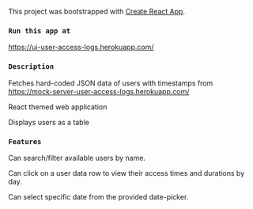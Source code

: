 This project was bootstrapped with [Create React App](https://github.com/facebook/create-react-app).

### `Run this app at` 
https://ui-user-access-logs.herokuapp.com/

### `Description`

Fetches hard-coded JSON data of users with timestamps from https://mock-server-user-access-logs.herokuapp.com/

React themed web application

Displays users as a table

### `Features`

Can search/filter available users by name.

Can click on a user data row to view their access times and durations by day.

Can select specific date from the provided date-picker.
